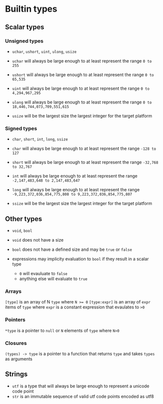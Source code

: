 # Builtin types

## Scalar types

### Unsigned types
* `uchar`, `ushort`, `uint`, `ulong`, `usize`

* `uchar` will always be large enough to at least represent the range `0 to 255`
* `ushort` will always be large enough to at least represent the range `0 to 65,535`
* `uint` will always be large enough to at least represent the range `0 to 4,294,967,295`
* `ulong` will always be large enough to at least represent the range `0 to 18,446,744,073,709,551,615`
* `usize` will be the largest size the largest integer for the target platform

### Signed types
* `char`, `short`, `int`, `long`, `ssize`

* `char` will always be large enough to at least represent the range `-128 to 127`
* `short` will always be large enough to at least represent the range `-32,768 to 32,767`
* `int` will always be large enough to at least represent the range `-2,147,483,648 to 2,147,483,647`
* `long` will always be large enough to at least represent the range `-9,223,372,036,854,775,808 to 9,223,372,036,854,775,807`
* `ssize` will be the largest size the largest integer for the target platform

## Other types
* `void`, `bool`

* `void` does not have a size
* `bool` does not have a defined size and may be `true` or `false`
* expressions may implicity evaluation to `bool` if they result in a scalar type
  * `0` will evauluate to `false`
  * anything else will evaluate to `true`

### Arrays
`[type]` is an array of N `type` where `N >= 0`
`[type:expr]` is an array of `expr` items of `type` where `expr` is a constant expression that evaulates to `>0`

### Pointers
`*type` is a pointer to `null` or `N` elements of `type` where `N>0`

### Closures
`(types) -> type` is a pointer to a function that returns `type` and takes `types` as arguments

## Strings
* `utf` is a type that will always be large enough to represent a unicode code point
* `str` is an immutable sequence of valid utf code points encoded as utf8
